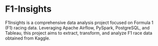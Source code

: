# F1-Insights
F1Insights is a comprehensive data analysis project focused on Formula 1 (F1) racing data. Leveraging Apache Airflow, PySpark, PostgreSQL, and Tableau, this project aims to extract, transform, and analyze F1 race data obtained from Kaggle. 
